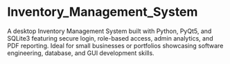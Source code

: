 # Inventory_Management_System
A desktop Inventory Management System built with Python, PyQt5, and SQLite3 featuring secure login, role-based access, admin analytics, and PDF reporting. Ideal for small businesses or portfolios showcasing software engineering, database, and GUI development skills.
